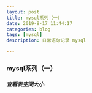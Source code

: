 ```yaml
---
layout: post
title: mysql系列（一）
date: 2019-8-17 11:44:17
categories: blog
tags: [mysql]
description: 日常语句记录 mysql

---
```




### mysql系列（一）

##### 查看表空间大小

<!-- more -->